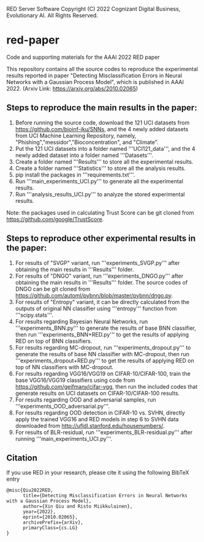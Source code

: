 RED Server Software
Copyright (C) 2022 Cognizant Digital Business, Evolutionary AI. All Rights Reserved.

# red-paper
Code and supporting materials for the AAAI 2022 RED paper

This repository contains all the source codes to reproduce the experimental results reported in paper "Detecting Misclassification Errors in Neural Networks with a Gaussian Process Model", which is published in AAAI 2022. (Arxiv Link: https://arxiv.org/abs/2010.02065)

## Steps to reproduce the main results in the paper:

1. Before running the source code, download the 121 UCI datasets from https://github.com/bioinf-jku/SNNs, and the 4 newly added datasets from UCI Machine Learning Repository, namely, "Phishing","messidor","Bioconcentration", and "Climate".
2. Put the 121 UCI datasets into a folder named '''UCI121_data''', and the 4 newly added dataset into a folder named '''Datasets'''. 
3. Create a folder named '''Results''' to store all the experimental results.
4. Create a folder named '''Statistics''' to store all the analysis results.
5. pip install the packages in '''requirements.txt'''.
6. Run '''main_experiments_UCI.py''' to generate all the experimental results.
7. Run '''analysis_results_UCI.py''' to analyze the stored experimental results. 

Note: the packages used in calculating Trust Score can be git cloned from https://github.com/google/TrustScore.

## Steps to reproduce other experimental results in the paper:

1. For results of "SVGP" variant, run '''experiments_SVGP.py''' after obtaining the main results in '''Results''' folder.
2. For results of "DNGO" variant, run '''experiments_DNGO.py''' after obtaining the main results in '''Results''' folder. The source codes of DNGO can be git cloned from https://github.com/automl/pybnn/blob/master/pybnn/dngo.py. 
3. For results of "Entropy" variant, it can be directly calculated from the outputs of original NN classifier using '''entropy''' function from '''scipy.stats'''.
4. For results regarding Bayesian Neural Networks, run '''experiments_BNN.py''' to generate the results of base BNN classifier, then run '''experiments_BNN+RED.py''' to get the results of applying RED on top of BNN classifiers. 
5. For results regarding MC-dropout, run '''experiments_dropout.py''' to generate the results of base NN classifier with MC-dropout, then run '''experiments_dropout+RED.py''' to get the results of applying RED on top of NN classifiers with MC-dropout. 
6. For results regarding VGG16/VGG19 on CIFAR-10/CIFAR-100, train the base VGG16/VGG19 classifiers using code from https://github.com/geifmany/cifar-vgg, then run the included codes that generate results on UCI datasets on CIFAR-10/CIFAR-100 results.
7. For results regarding OOD and adversarial samples, run '''experiments_OOD_adversarial.py'''.
8. For results regarding OOD detection in CIFAR-10 vs. SVHN, directly apply the trained VGG16 and RED models in step 6 to SVHN data downloaded from http://ufldl.stanford.edu/housenumbers/.
9. For results of BLR-residual, run '''experiments_BLR-residual.py''' after running '''main_experiments_UCI.py'''.

## Citation

If you use RED in your research, please cite it using the following BibTeX entry
```
@misc{Qiu2022RED,
      title={Detecting Misclassification Errors in Neural Networks with a Gaussian Process Model}, 
      author={Xin Qiu and Risto Miikkulainen},
      year={2022},
      eprint={2010.02065},
      archivePrefix={arXiv},
      primaryClass={cs.LG}
}
```
